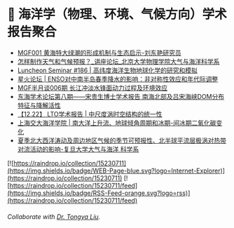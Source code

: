 # 🌊 海洋学（物理、环境、气候方向）学术报告聚合
<!-- BLOG-POST-LIST:START -->
- [MGF001 黄海特大绿潮的形成机制与生态启示-刘东艳研究员](https://www.bilibili.com/video/BV1hf4y1i7vK)
- [怎样制作天气和气候预报？_讲座论坛_北京大学物理学院大气与海洋科学系](https://www.atmos.pku.edu.cn/kxzb/xzbg/dqyhykxlt/124729.htm)
- [Luncheon Seminar #186 | 高纬度海洋生物地球化学的研究和模拟](https://mp.weixin.qq.com/s/2l5pl_9l8f_TTdz-voCyIw)
- [星火论坛 | ENSO对中南半岛春季降水的影响：非对称性效应和年代际调整](https://mp.weixin.qq.com/s/Si4VuvhoS2Og5MSwg7WkXA)
- [MGF半月谈006期 长江冲淡水锋面动力过程及环境效应](https://mp.weixin.qq.com/s/il2FY1jsmJYgJLvJs43lTw)
- [东海学术论坛第八期——宋贵生博士学术报告 南海北部及吕宋海峡DOM分布特征与降解活性](https://mp.weixin.qq.com/s/AWY51u-t-M89iYhkCNPHkA)
- [【12.22】 LTO学术报告 | 中尺度涡时空结构的统一性](https://mp.weixin.qq.com/s/nXjEj88Nl_zQLotn1o1MYQ)
- [上海交大海洋学院 | 南大洋上升流、地球倾角周期和冰期-间冰期二氧化碳变化](https://mp.weixin.qq.com/s/SfaH7qG1kWXr-8xXBJFcDA)
- [夏季北大西洋涛动及周边地区气候的季节可预报性、北半球平流层极涡对热带对流活动的影响-复旦大学大气与海洋 科学系](https://aos.fudan.edu.cn/c8/13/c16806a247827/page.htm)
<!-- BLOG-POST-LIST:END -->

[![https://raindrop.io/collection/15230711](https://img.shields.io/badge/WEB-Page-blue.svg?logo=Internet-Explorer)](https://raindrop.io/collection/15230711) [![https://raindrop.io/collection/15230711/feed](https://img.shields.io/badge/RSS-Feed-orange.svg?logo=rss)](https://raindrop.io/collection/15230711/feed)

###### Collaborate with [Dr. Tongya Liu](https://liutongya.github.io/).
